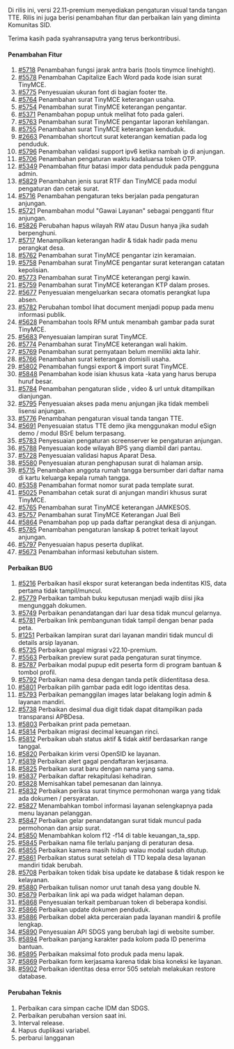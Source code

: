 Di rilis ini, versi 22.11-premium menyediakan pengaturan visual tanda tangan TTE. Rilis ini juga berisi penambahan fitur dan perbaikan lain yang diminta Komunitas SID.

Terima kasih pada syahransaputra yang terus berkontribusi.

#### Penambahan Fitur

1. [#5718](https://github.com/OpenSID/OpenSID/issues/5718) Penambahan fungsi jarak antra baris (tools tinymce linehight).
2. [#5578](https://github.com/OpenSID/OpenSID/issues/5578) Penambahan Capitalize Each Word pada kode isian surat TinyMCE.
3. [#5775](https://github.com/OpenSID/OpenSID/issues/5775) Penyesuaian ukuran font di bagian footer tte.
4. [#5764](https://github.com/OpenSID/OpenSID/issues/5764) Penambahan surat TinyMCE keterangan usaha.
5. [#5754](https://github.com/OpenSID/OpenSID/issues/5754) Penambahan surat TinyMCE keterangan pengantar.
6. [#5371](https://github.com/OpenSID/OpenSID/issues/5371) Penambahan popup untuk melihat foto pada galeri.
7. [#5763](https://github.com/OpenSID/OpenSID/issues/5763) Penambahan surat TinyMCE pengantar laporan kehilangan.
8. [#5755](https://github.com/OpenSID/OpenSID/issues/5755) Penambahan surat TinyMCE keterangan kenduduk.
9. [#2663](https://github.com/OpenSID/OpenSID/issues/2663) Penambahan shortcut surat keterangan kematian pada log penduduk.
10. [#5796](https://github.com/OpenSID/OpenSID/issues/5796) Penambahan validasi support ipv6 ketika nambah ip di anjungan.
11. [#5706](https://github.com/OpenSID/OpenSID/issues/5706) Penambahan pengaturan waktu kadaluarsa token OTP.
12. [#5349](https://github.com/OpenSID/OpenSID/issues/5349) Penambahan fitur batasi impor data penduduk pada pengguna admin.
13. [#5829](https://github.com/OpenSID/OpenSID/issues/5829) Penambahan jenis surat RTF dan TinyMCE pada modul pengaturan dan cetak surat.
14. [#5716](https://github.com/OpenSID/OpenSID/issues/5716) Penambahan pengaturan teks berjalan pada pengaturan anjungan.
15. [#5721](https://github.com/OpenSID/OpenSID/issues/5721) Penambahan modul "Gawai Layanan" sebagai pengganti fitur anjungan.
16. [#5826](https://github.com/OpenSID/OpenSID/issues/5826) Perubahan hapus wilayah RW atau Dusun hanya jika sudah berpenghuni.
17. [#5717](https://github.com/OpenSID/OpenSID/issues/5717) Menampilkan keterangan hadir & tidak hadir pada menu perangkat desa.
18. [#5762](https://github.com/OpenSID/OpenSID/issues/5762) Penambahan surat TinyMCE pengantar izin keramaian.
19. [#5758](https://github.com/OpenSID/OpenSID/issues/5758) Penambahan surat TinyMCE pengantar surat keterangan catatan kepolisian.
20. [#5773](https://github.com/OpenSID/OpenSID/issues/5773) Penambahan surat TinyMCE keterangan pergi kawin.
21. [#5759](https://github.com/OpenSID/OpenSID/issues/5759) Penambahan surat TinyMCE keterangan KTP dalam proses.
22. [#5677](https://github.com/OpenSID/OpenSID/issues/5677) Penyesuaian mengeluarkan secara otomatis perangkat lupa absen.
23. [#5782](https://github.com/OpenSID/OpenSID/issues/5782) Perubahan tombol lihat document menjadi popup pada menu informasi publik.
24. [#5628](https://github.com/OpenSID/OpenSID/issues/5628) Penambahan tools RFM untuk menambah gambar pada surat TinyMCE.
25. [#5683](https://github.com/OpenSID/OpenSID/issues/5683) Penyesuaian lampiran surat TinyMCE.
26. [#5774](https://github.com/OpenSID/OpenSID/issues/5774) Penambahan surat TinyMCE keterangan wali hakim.
27. [#5769](https://github.com/OpenSID/OpenSID/issues/5769) Penambahan surat pernyataan belum memiliki akta lahir.
28. [#5766](https://github.com/OpenSID/OpenSID/issues/5766) Penambahan surat keterangan domisili usaha.
29. [#5802](https://github.com/OpenSID/OpenSID/issues/5802) Penambahan fungsi export & import surat TinyMCE.
30. [#5848](https://github.com/OpenSID/OpenSID/issues/5848) Penambahan kode isian khusus kata -kata yang harus berupa huruf besar.
31. [#5784](https://github.com/OpenSID/OpenSID/issues/5784) Penambahan pengaturan slide , video & url untuk ditampilkan dianjungan.
32. [#5795](https://github.com/OpenSID/OpenSID/issues/5795) Penyesuaian akses pada menu anjungan jika tidak membeli lisensi anjungan.
33. [#5776](https://github.com/OpenSID/OpenSID/issues/5776) Penambahan pengaturan visual tanda tangan TTE.
34. [#5691](https://github.com/OpenSID/OpenSID/issues/5691) Penyesuaian status TTE demo jika menggunakan modul eSign demo / modul BSrE belum terpasang.
35. [#5783](https://github.com/OpenSID/OpenSID/issues/5783) Penyesuaian pengaturan screenserver ke pengaturan anjungan.
36. [#5788](https://github.com/OpenSID/OpenSID/issues/5788) Penyesuaian kode wilayah BPS yang diambil dari pantau.
37. [#5728](https://github.com/OpenSID/OpenSID/issues/5728) Penyesuaian validasi hapus Aparat Desa.
38. [#5580](https://github.com/OpenSID/OpenSID/issues/5580) Penyesuaian aturan penghapusan surat di halaman arsip.
39. [#5715](https://github.com/OpenSID/OpenSID/issues/5715) Penambahan anggota rumah tangga bersumber dari daftar nama di kartu keluarga kepala rumah tangga.
40. [#5358](https://github.com/OpenSID/OpenSID/issues/5358) Penambahan format nomor surat pada template surat.
41. [#5025](https://github.com/OpenSID/OpenSID/issues/5025) Penambahan cetak surat di anjungan mandiri khusus surat TinyMCE.
42. [#5765](https://github.com/OpenSID/OpenSID/issues/5765) Penambahan surat TinyMCE keterangan JAMKESOS.
43. [#5757](https://github.com/OpenSID/OpenSID/issues/5757) Penambahan surat TinyMCE Keterangan Jual Beli
44. [#5864](https://github.com/OpenSID/OpenSID/issues/5864) Penambahan pop up pada daftar perangkat desa di anjungan.
45. [#5785](https://github.com/OpenSID/OpenSID/issues/5785) Penambahan pengaturan lanskap & potret terkait layout anjungan.
46. [#5797](https://github.com/OpenSID/OpenSID/issues/5797) Penyesuaian hapus peserta duplikat.
47. [#5673](https://github.com/OpenSID/OpenSID/issues/5673) Penambahan informasi kebutuhan sistem.

#### Perbaikan BUG

1. [#5216](https://github.com/OpenSID/OpenSID/issues/5216) Perbaikan hasil ekspor surat keterangan beda indentitas KIS, data pertama tidak tampil/muncul.
2. [#5779](https://github.com/OpenSID/OpenSID/issues/5779) Perbaikan tambah buku keputusan menjadi wajib diisi jika mengunggah dokumen.
3. [#5749](https://github.com/OpenSID/OpenSID/issues/5749) Perbaikan penandatangan dari luar desa tidak muncul gelarnya.
4. [#5781](https://github.com/OpenSID/OpenSID/issues/5781) Perbaikan link pembangunan tidak tampil dengan benar pada peta.
5. [#1251](https://github.com/OpenSID/premium/issues/1251) Perbaikan lampiran surat dari layanan mandiri tidak muncul di details arsip layanan.
6. [#5735](https://github.com/OpenSID/OpenSID/issues/5735) Perbaikan gagal migrasi v22.10-premium.
7. [#5563](https://github.com/OpenSID/OpenSID/issues/5563) Perbaikan preview surat pada pengaturan surat tinymce.
8. [#5787](https://github.com/OpenSID/OpenSID/issues/5787) Perbaikan modal pupup edit peserta form di program bantuan & tombol profil.
9. [#5792](https://github.com/OpenSID/OpenSID/issues/5792) Perbaikan nama desa dengan tanda petik diidentitasa desa.
10. [#5801](https://github.com/OpenSID/OpenSID/issues/5801) Perbaikan pilih gambar pada edit logo identitas desa.
11. [#5793](https://github.com/OpenSID/OpenSID/issues/5793) Perbaikan pemanggilan images latar belakang login admin & layanan mandiri.
12. [#5738](https://github.com/OpenSID/OpenSID/issues/5738) Perbaikan desimal dua digit tidak dapat ditampilkan pada transparansi APBDesa.
13. [#5803](https://github.com/OpenSID/OpenSID/issues/5803) Perbaikan print pada pemetaan.
14. [#5814](https://github.com/OpenSID/OpenSID/issues/5814) Perbaikan migrasi decimal keuangan rinci.
15. [#5812](https://github.com/OpenSID/OpenSID/issues/5812) Perbaikan ubah status aktif & tidak aktif berdasarkan range tanggal.
16. [#5820](https://github.com/OpenSID/OpenSID/issues/5820) Perbaikan kirim versi OpenSID ke layanan.
17. [#5819](https://github.com/OpenSID/OpenSID/issues/5819) Perbaikan alert gagal pendaftaran kerjasama.
18. [#5825](https://github.com/OpenSID/OpenSID/issues/5825) Perbaikan surat baru dengan nama yang sama.
19. [#5837](https://github.com/OpenSID/OpenSID/issues/5837) Perbaikan daftar rekapitulasi kehadiran.
20. [#5828](https://github.com/OpenSID/OpenSID/issues/5828) Memisahkan tabel pemesanan dan lainnya.
21. [#5832](https://github.com/OpenSID/OpenSID/issues/5832) Perbaikan periksa surat tinymce permohonan warga yang tidak ada dokumen / persyaratan.
22. [#5827](https://github.com/OpenSID/OpenSID/issues/5827) Menambahkan tombol informasi layanan selengkapnya pada menu layanan pelanggan.
23. [#5847](https://github.com/OpenSID/OpenSID/issues/5847) Perbaikan gelar penandatangan surat tidak muncul pada permohonan dan arsip surat.
24. [#5850](https://github.com/OpenSID/OpenSID/issues/5850) Menambahkan kolom f12 -f14 di table keuangan_ta_spp.
25. [#5845](https://github.com/OpenSID/OpenSID/issues/5845) Perbaikan nama file terlalu panjang di peraturan desa.
26. [#5855](https://github.com/OpenSID/OpenSID/issues/5855) Perbaikan kamera masih hidup walau modal sudah ditutup.
27. [#5861](https://github.com/OpenSID/OpenSID/issues/5861) Perbaikan status surat setelah di TTD kepala desa layanan mandiri tidak berubah.
28. [#5708](https://github.com/OpenSID/OpenSID/issues/5708) Perbaikan token tidak bisa update ke database & tidak respon ke kelayanan.
29. [#5880](https://github.com/OpenSID/OpenSID/issues/5880) Perbaikan tulisan nomor urut tanah desa yang double N.
30. [#5879](https://github.com/OpenSID/OpenSID/issues/5879) Perbaikan link api wa pada widget halaman depan.
31. [#5868](https://github.com/OpenSID/OpenSID/issues/5868) Penyesuaian terkait pembaruan token di beberapa kondisi.
32. [#5866](https://github.com/OpenSID/OpenSID/issues/5866) Perbaikan update dokumen penduduk.
32. [#5886](https://github.com/OpenSID/OpenSID/issues/5886) Perbaikan dobel akta perceraian pada layanan mandiri & profile lengkap.
33. [#5890](https://github.com/OpenSID/OpenSID/issues/5890) Penyesuaian API SDGS yang berubah lagi di website sumber.
34. [#5894](https://github.com/OpenSID/OpenSID/issues/5894) Perbaikan panjang karakter pada kolom pada ID penerima bantuan.
35. [#5895](https://github.com/OpenSID/OpenSID/issues/5895) Perbaikan maksimal foto produk pada menu lapak.
36. [#5869](https://github.com/OpenSID/OpenSID/issues/5869) Perbaikan form kerjasama karena tidak bisa koneksi ke layanan.
37. [#5902](https://github.com/OpenSID/OpenSID/issues/5902) Perbaikan identitas desa error 505 setelah melakukan restore database.

#### Perubahan Teknis

1. Perbaikan cara simpan cache IDM dan SDGS.
2. Perbaikan perubahan version saat ini.
3. Interval release.
4. Hapus duplikasi variabel.
5. perbarui langganan
